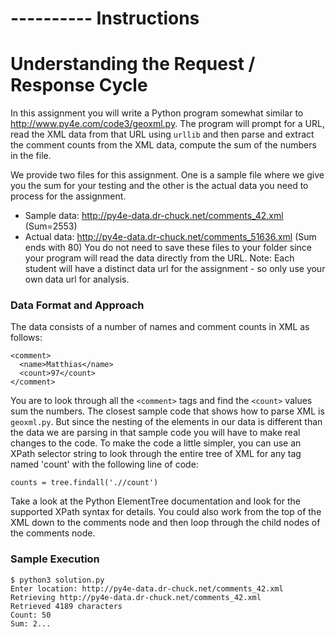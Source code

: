#
# ---------- Instructions
#

# Understanding the Request / Response Cycle

In this assignment you will write a Python program somewhat similar to http://www.py4e.com/code3/geoxml.py. The program will prompt for a URL, read the XML data from that URL using `urllib` and then parse and extract the comment counts from the XML data, compute the sum of the numbers in the file.

We provide two files for this assignment. One is a sample file where we give you the sum for your testing and the other is the actual data you need to process for the assignment.

  - Sample data: http://py4e-data.dr-chuck.net/comments_42.xml (Sum=2553)
  - Actual data: http://py4e-data.dr-chuck.net/comments_51636.xml (Sum ends with 80)
You do not need to save these files to your folder since your program will read the data directly from the URL. Note: Each student will have a distinct data url for the assignment - so only use your own data url for analysis.

### Data Format and Approach
The data consists of a number of names and comment counts in XML as follows:

```
<comment>
  <name>Matthias</name>
  <count>97</count>
</comment>
```

You are to look through all the `<comment>` tags and find the `<count>` values sum the numbers. The closest sample code that shows how to parse XML is `geoxml.py`. But since the nesting of the elements in our data is different than the data we are parsing in that sample code you will have to make real changes to the code.
To make the code a little simpler, you can use an XPath selector string to look through the entire tree of XML for any tag named 'count' with the following line of code:

```
counts = tree.findall('.//count')
```

Take a look at the Python ElementTree documentation and look for the supported XPath syntax for details. You could also work from the top of the XML down to the comments node and then loop through the child nodes of the comments node.

### Sample Execution

```
$ python3 solution.py
Enter location: http://py4e-data.dr-chuck.net/comments_42.xml
Retrieving http://py4e-data.dr-chuck.net/comments_42.xml
Retrieved 4189 characters
Count: 50
Sum: 2...
```
